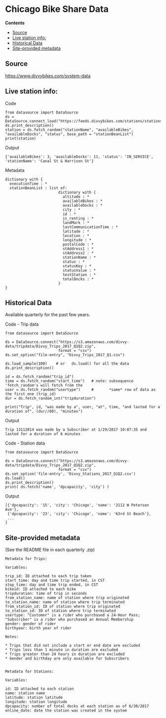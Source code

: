 # Chicago Bike Share Data

**Contents**
- [Source](#source)
- [Live station info:](#live-station-info)
- [Historical Data](#historical-data)
- [Site-provided metadata](#site-provided-metadata)


## Source

https://www.divvybikes.com/system-data

## Live station info: 

Code

    from datasource import DataSource
    ds = DataSource.connect_load("https://feeds.divvybikes.com/stations/stations.json")
    ds.print_description()
    station = ds.fetch_random("stationName", "availableBikes", "availableDocks", "status", base_path = "stationBeanList")
    print(station)

Output

    {'availableBikes': 3, 'availableDocks': 11, 'status': 'IN_SERVICE', 'stationName': 'Canal St & Harrison St'}

Metadata

````
dictionary with {
  executionTime : *
  stationBeanList : list of:
                        dictionary with {
                          altitude : *
                          availableBikes : *
                          availableDocks : *
                          city : *
                          id : *
                          is_renting : *
                          landMark : *
                          lastCommunicationTime : *
                          latitude : *
                          location : *
                          longitude : *
                          postalCode : *
                          stAddress1 : *
                          stAddress2 : *
                          stationName : *
                          status : *
                          statusKey : *
                          statusValue : *
                          testStation : *
                          totalDocks : *
                        }
}
````


## Historical Data

Available quarterly for the past few years.

Code - Trip data

````
from datasource import DataSource

ds = DataSource.connect("https://s3.amazonaws.com/divvy-data/tripdata/Divvy_Trips_2017_Q1Q2.zip",
                        format = "csv")
ds.set_option("file-entry", "Divvy_Trips_2017_Q1.csv")

ds.load_sample(100)    # or   ds.load() for all the data
ds.print_description()

id = ds.fetch_random("trip_id")
time = ds.fetch_random("start_time")   # note: subsequence 'fetch_random's will fetch from the 
user = ds.fetch_random("usertype")     #       *same* row of data as the first one (trip_id)
dur = ds.fetch_random_int("tripduration")

print("Trip", id, "was made by a", user, "at", time, "and lasted for a duration of", (dur//60), "minutes")
````

Output

    Trip 13112014 was made by a Subscriber at 1/29/2017 10:07:35 and lasted for a duration of 6 minutes


Code - Station data

````
from datasource import DataSource

ds = DataSource.connect("https://s3.amazonaws.com/divvy-data/tripdata/Divvy_Trips_2017_Q1Q2.zip",
                        format = "csv")
ds.set_option('file-entry', 'Divvy_Stations_2017_Q1Q2.csv')
ds.load()
ds.print_description()
print( ds.fetch('name', 'dpcapacity', 'city') )
````

Output

    [{'dpcapacity': '15', 'city': 'Chicago', 'name': '2112 W Peterson Ave'}, 
     {'dpcapacity': '23', 'city': 'Chicago', 'name': '63rd St Beach'},
     ...
    ]


## Site-provided metadata

(See the README file in each quarterly .zip)

````
Metadata for Trips:

Variables:

trip_id: ID attached to each trip taken
start_time: day and time trip started, in CST
stop_time: day and time trip ended, in CST
bikeid: ID attached to each bike
tripduration: time of trip in seconds 
from_station_name: name of station where trip originated
to_station_name: name of station where trip terminated 
from_station_id: ID of station where trip originated
to_station_id: ID of station where trip terminated
usertype: "Customer" is a rider who purchased a 24-Hour Pass; "Subscriber" is a rider who purchased an Annual Membership
gender: gender of rider 
birthyear: birth year of rider

Notes:

* Trips that did not include a start or end date are excluded
* Trips less than 1 minute in duration are excluded
* Trips greater than 24 hours in duration are excluded
* Gender and birthday are only available for Subscribers


Metadata for Stations:

Variables:

id: ID attached to each station
name: station name    
latitude: station latitude
longitude: station longitude
dpcapacity: number of total docks at each station as of 6/30/2017
online_date: date the station was created in the system
````
